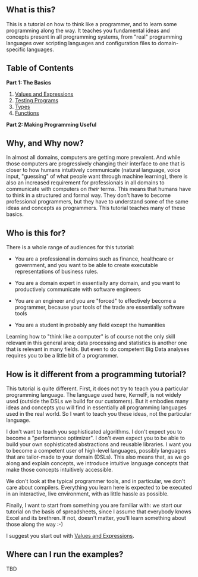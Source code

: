 ## What is this?

This is a tutorial on how to think like a programmer, and to learn some
programming along the way. It teaches you fundamental ideas and concepts
present in all programming systems, from "real" programming languages
over scripting languages and configuration files to domain-specific
languages.


## Table of Contents

**Part 1: The Basics**

1. [Values and Expressions](src/chapter01_values/index.md)
2. [Testing Programs](src/chapter02_testing/index.md)
3. [Types](src/chapter03_types/index.md)
4. [Functions](src/chapter04_functions/index.md)

**Part 2: Making Programming Useful**




## Why, and Why now?

In almost all domains, computers are getting more prevalent. And while
those computers are progressively changing their interface to one that
is closer to how humans intuitively communicate (natural language, voice
input, "guessing" of what people want through machine learning), there
is also an increased requirement for professionals in all domains to
communicate with computers on _their_ terms. This means that humans have
to think in a structured and formal way. They don't have to become
professional programmers, but they have to understand some of the same
ideas and concepts as programmers. This tutorial teaches many of these
basics. 

## Who is this for?

There is a whole range of audiences for this tutorial:

* You are a professional in domains such as finance, healthcare or government, and
  you want to be able to create executable representations of business rules.
  
* You are a domain expert in essentially any domain, and you want to productively
  communicate with software engineers
  
* You are an engineer and you are "forced" to effectively become a programmer,
  because your tools of the trade are essentially software tools  

* You are a student in probably any field except the humanities

Learning how to "think like a computer" is of course not the only skill
relevant in this general area; data processing and statistics is another
one that is relevant in many fields. But even to do competent Big Data
analyses requires you to be a little bit of a programmer.


## How is it different from a programming tutorial?

This tutorial is quite different. First, it does not try to teach you a
particular programming language. The language used here, KernelF, is not
widely used (outside the DSLs we build for our customers). But it
embodies many ideas and concepts you will find in essentially all
programming languages used in the real world. So I want to teach you
these ideas, not the particular language.

I don't want to teach you sophisticated algorithms. I don't expect you
to become a "performance optimizer". I don't even expect you to be able
to build your own sophisticated abstractions and reusable libraries. I
want you to become a competent user of high-level languages, possibly
languages that are tailor-made to your domain (DSLs). This also means that,
as we go along and explain concepts, we introduce intuitive language 
concepts that make those concepts intuitively accessible. 

We don't look at the typical programmer tools, and in particular, we
don't care about compilers. Everything you learn here is expected to be
executed in an interactive, live environment, with as little hassle as
possible.

Finally, I want to start from something you are familiar with: we start
our tutorial on the basis of spreadsheets, since I assume that everybody
knows Excel and its brethren. If not, doesn't matter, you'll learn 
something about those along the way :-)

I suggest you start out with [Values and Expressions](src/chapter01_values/index.md).

## Where can I run the examples?

TBD

